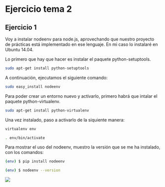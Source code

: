 # Ejercicio tema 2

## Ejercicio 1

Voy a instalar nodeenv para node.js, aprovechando que nuestro proyecto de prácticas está implementado en ese lenguaje. En mi caso lo instalaré en Ubuntu 14.04.

Lo primero que hay que hacer es instalar el paquete python-setuptools.

```sh
sudo apt-get install python-setuptools
```

A continuación, ejecutamos el siguiente comando:

```sh
sudo easy_install nodeenv
```

Para poder crear un entorno nuevo y activarlo, primero habrá que intalar el paquete python-virtualenv.

```sh
sudo apt-get install python-virtualenv
```

Una vez instalado, paso a activarlo de la siquiente manera:

```sh
virtualenv env

. env/bin/activate
```

Para mostrar el uso del nodeenv, muestro la versión que se me ha instalado, con los comandos:
```sh
(env) $ pip install nodeenv

(env) $ nodeenv --version
```
![](http://fotos.subefotos.com/abcd9f43f477d4a528e938a3763af159o.png)